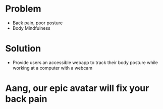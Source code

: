 # Problem

- Back pain, poor posture
- Body Mindfulness

# Solution

- Provide users an accessible webapp to track their body posture while working at a computer with a webcam

# Aang, our epic avatar will fix your back pain
